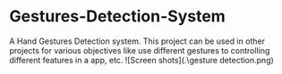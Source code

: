 # Gestures-Detection-System
A Hand Gestures Detection system. This project can be used in other projects for various objectives like use different gestures to controlling different features in a app, etc.
![Screen shots](.\gesture detection.png)
